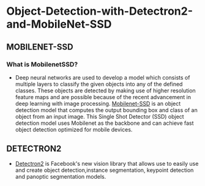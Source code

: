 # Object-Detection-with-Detectron2-and-MobileNet-SSD

## MOBILENET-SSD

### What is MobilenetSSD?
- Deep neural networks are used to develop a model which consists of multiple layers to classify the given objects into any of the defined classes. 
These objects are detected by making use of higher resolution feature maps and are possible because of the recent advancement in deep learning with image processing. 
[Mobilenet-SSD](https://ebenezertechs.com/mobilenet-ssd-using-opencv-3-4-1-deep-learning-module-python/) is an object detection model that computes the output bounding box and class of an object from an input image. This Single Shot Detector (SSD) object detection model uses Mobilenet as the backbone and can achieve fast object detection optimized for mobile devices.

## DETECTRON2
- [Detectron2](https://github.com/facebookresearch/detectron2) is Facebook's new vision library that allows use to easily use and 
create object detection,instance segmentation, keypoint detection and panoptic segmentation models.

